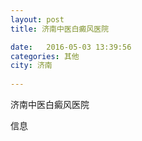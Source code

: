 ```yaml
--- 
layout: post 
title: 济南中医白癜风医院

date:   2016-05-03 13:39:56 
categories: 其他  
city: 济南
  
--- 
```

   
济南中医白癜风医院

信息

